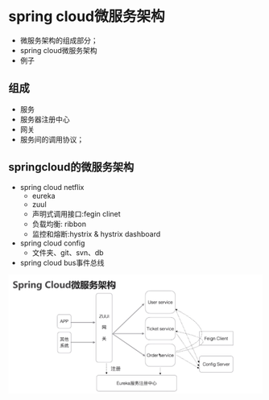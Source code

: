 # spring cloud微服务架构

* 微服务架构的组成部分；
* spring cloud微服务架构
* 例子

## 组成

* 服务
* 服务器注册中心
* 网关
* 服务间的调用协议；

## springcloud的微服务架构

* spring cloud netflix
  * eureka
  * zuul 
  * 声明式调用接口:fegin clinet
  * 负载均衡: ribbon
  * 监控和熔断:hystrix &  hystrix dashboard
* spring cloud config
  * 文件夹、git、svn、db
* spring cloud bus事件总线


![](./assets/2019-02-19-22-22-09.png)